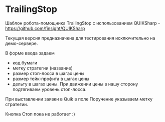 # TrailingStop
Шаблон робота-помощника TrailingStop с использованием QUIKSharp - https://github.com/finsight/QUIKSharp

Текущая версия предназначена для тестирования исключительно на демо-сервере.

В форме ввода задаем
- код бумаги
- метку стратегии (название)
- размер стоп-лосса в шагах цены
- размер тейк-профита в шагах цены
- дельту в шагах цены. При движении цены в нашу сторону подтягиваем уровень стоп-лосса.

При выставлении заявки в Quik в поле Поручение указываем метку стратегии.

Кнопка Стоп пока не работает :)

